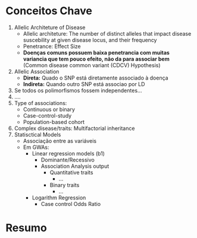# Conceitos Chave

1. Allelic Architeture of Disease
	- Allelic architeture: The number of distinct alleles that impact disease suscebility at given disease locus, and their frequency
	- Penetrance: Effect Size
	- **Doenças comuns possuem baixa penetrancia com muitas variancia que tem pouco efeito, não da para associar bem** (Common disease common variant (CDCV) Hypothesis)
2. Allelic Association
	- **Direta:** Quado o SNP está diretamente associado à doença
	- **Indireta:** Quando outro SNP está associao por LD
3. Se todos os polimorfismos fossem independentes…
4. ….
5. Type of associations:
	-  Continuous or binary
	-  Case-control-study
	-  Population-based cohort
6. Complex disease/traits: Multifactorial inheritance
7. Statisctical Models
	- Associação entre as variáveis
	- Em GWAs:
		- Linear regression models (b1)
			- Dominante/Recessivo
			- Association Analysis output
				- Quantitative traits
					- …
				- Binary traits
					- …
		- Logarithm Regression
			- Case control Odds Ratio
# Resumo